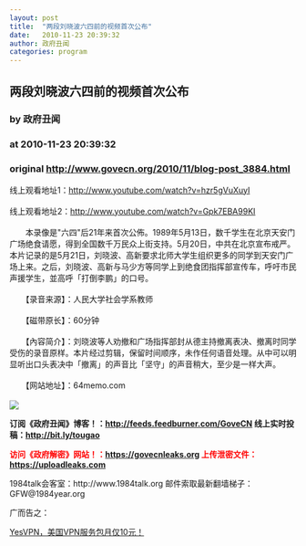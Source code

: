 ```yaml
---
layout: post
title:  "两段刘晓波六四前的视频首次公布"
date:   2010-11-23 20:39:32
author: 政府丑闻
categories: program
---
```


## 两段刘晓波六四前的视频首次公布
### by 政府丑闻
### at 2010-11-23 20:39:32
### original <http://www.govecn.org/2010/11/blog-post_3884.html>

<div>线上观看地址1：<a href="http://www.youtube.com/watch?v=hzr5gVuXuyI">http://www.youtube.com/watch?v=hzr5gVuXuyI</a><br><br>线上观看地址2：<a href="http://www.youtube.com/watch?v=Gpk7EBA99KI">http://www.youtube.com/watch?v=Gpk7EBA99KI</a><br><br>　　本录像是"六四"后21年来首次公佈。1989年5月13日，数千学生在北京天安门广场绝食请愿，得到全国数千万民众上街支持。5月20日，中共在北京宣布戒严。本片记录的是5月21日，刘晓波、高新要求北师大学生组织更多的同学到天安门广场上来。之后，刘晓波、高新与马少方等同学上到绝食团指挥部宣传车，呼吁市民声援学生，並高呼「打倒李鹏」的口号。<br><br>　　【录音来源】：人民大学社会学系教师<br><br>　　【磁带原长】：60分钟<br><br>　　【內容简介】：刘晓波等人劝撤和广场指挥部封从德主持撤离表决、撤离时同学受伤的录音原样。本片经过剪辑，保留时间顺序，未作任何语音处理。从中可以明显听出口头表决中「撤离」的声音比「坚守」的声音稍大，至少是一样大声。<br><br>　　【网站地址】：64memo.com<br><br><img src="http://farm6.static.flickr.com/5285/5201436916_0bf29e6a8c_z.jpg" style="max-width:800px"><br></div><div><p></p>
<b>订阅《政府丑闻》博客！：<a href="http://bit.ly/Govecn">http://feeds.feedburner.com/GoveCN</a>  线上实时投稿：<a href="http://bit.ly/tougao">http://bit.ly/tougao</a></b>
<p></p>
<b><font color="red">访问《政府解密》网站！：<a href="http://goo.gl/1Xhlz">https://govecnleaks.org</a> 上传泄密文件：<a href="http://goo.gl/ImRrL">https://uploadleaks.com</a></font></b>
<p></p>
1984talk会客室：http://www.1984talk.org  邮件索取最新翻墙梯子：GFW@1984year.org
<p></p>
广而告之：
<p></p>
<a href="http://bit.ly/YesVPN">YesVPN，美国VPN服务包月仅10元！</a><img width="1" height="1" src="https://blogger.googleusercontent.com/tracker/5836956241912134551-1666841302009625704?l=www.govecn.org" alt=""></div><img src="http://feeds.feedburner.com/~r/GoveCN/~4/4oN19iAlodQ" height="1" width="1">